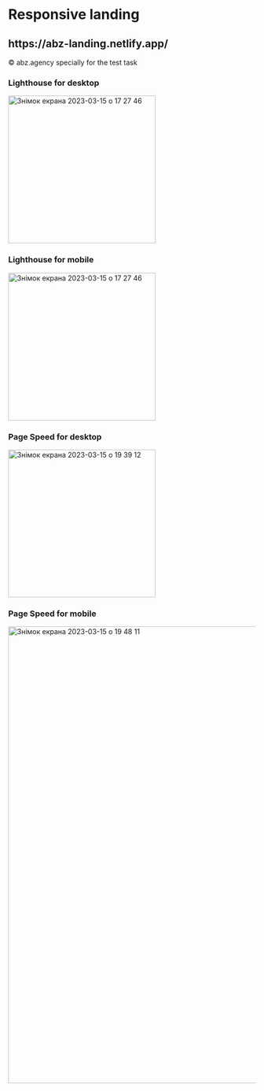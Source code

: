 <h1>Responsive landing </h1>
<h2>https://abz-landing.netlify.app/</h2>
<span>&copy; abz.agency specially for the test task</span>
<h3>Lighthouse for desktop</h3>
<img width="300" alt="Знімок екрана 2023-03-15 о 17 27 46" src="https://user-images.githubusercontent.com/67697045/225408316-fd2b5783-c996-4dca-b411-6b990a4720ed.png">
<h3>Lighthouse for mobile</h3>
<img width="300" alt="Знімок екрана 2023-03-15 о 17 27 46" src="https://user-images.githubusercontent.com/67697045/225408603-595a047a-75c8-4d19-a6f1-09557165ab5b.png">
<h3>Page Speed for desktop</h3>
<img width="300" alt="Знімок екрана 2023-03-15 о 19 39 12" src="https://user-images.githubusercontent.com/67697045/225410324-b0315748-1297-452b-9a8d-960b2f591bec.png">
<h3>Page Speed for mobile</h3>
<img width="928" alt="Знімок екрана 2023-03-15 о 19 48 11" src="https://user-images.githubusercontent.com/67697045/225412767-bdcbe2a6-ac1e-46f0-89d8-0b5dac72dfd1.png">
